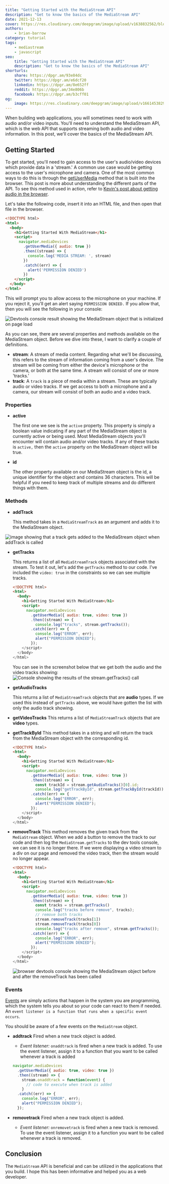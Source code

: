 ```yaml
---
title: "Getting Started with the MediaStream API"
description: "Get to know the basics of the MediaStream API"
date: 2021-12-13
cover: https://res.cloudinary.com/deepgram/image/upload/v1638832562/blog/2021/12/getting-started-with-mediastream-api/getting-started-w-mediastream-API%402x.jpg
authors:
    - brian-barrow
category: tutorial
tags:
    - mediastream
    - javascript
seo:
    title: "Getting Started with the MediaStream API"
    description: "Get to know the basics of the MediaStream API"
shorturls:
    share: https://dpgr.am/93e84dc
    twitter: https://dpgr.am/e6dcf20
    linkedin: https://dpgr.am/8e652ff
    reddit: https://dpgr.am/34e806b
    facebook: https://dpgr.am/b3cff01
og:
    image: https://res.cloudinary.com/deepgram/image/upload/v1661453829/blog/getting-started-with-mediastream-api/ograph.png
---
```


When building web applications, you will sometimes need to work with audio and/or video inputs. You'll need to understand the MediaStream API, which is the web API that supports streaming both audio and video information. In this post, we'll cover the basics of the MediaStream API.

## Getting Started

To get started, you'll need to gain access to the user's audio/video devices which provide data in a 'stream.' A common use case would be getting access to the user's microphone and camera. One of the most common ways to do this is through the [getUserMedia](https://developer.mozilla.org/en-US/docs/Web/API/MediaDevices/getUserMedia) method that is built into the browser. This post is more about understanding the different parts of the API. To see this method used in action, refer to [Kevin's post about getting audio in the browser](https://developers.deepgram.com/blog/2021/11/live-transcription-mic-browser/).

Let's take the following code, insert it into an HTML file, and then open that file in the browser.

```html
<!DOCTYPE html>
<html>
  <body>
    <h1>Getting Started With MediaStream</h1>
    <script>
      navigator.mediaDevices
        .getUserMedia({ audio: true })
        .then((stream) => {
          console.log('MEDIA STREAM: ', stream)
        })
        .catch((err) => {
          alert('PERMISSION DENIED')
        })
    </script>
  </body>
</html>
```

This will prompt you to allow access to the microphone on your machine. If you reject it, you'll get an alert saying `PERMISSION DENIED.` If you allow that, then you will see the following in your console:

![Devtools console result showing the MediaStream object that is initialized on page load](https://res.cloudinary.com/deepgram/image/upload/v1638906691/blog/2021/12/getting-started-with-mediastream-api/initial-console-log.png)

As you can see, there are several properties and methods available on the MediaStream object. Before we dive into these, I want to clarify a couple of definitions.

*   **stream**: A stream of media content. Regarding what we'll be discussing, this refers to the stream of information coming from a user's device. The stream will be coming from either the device's microphone or the camera, or both at the same time. A stream will consist of one or more 'tracks.'
*   **track**: A `track` is a piece of media within a stream. These are typically audio or video tracks. If we get access to both a microphone and a camera, our stream will consist of both an audio and a video track.

### Properties

*   **active**

    The first one we see is the `active` property. This property is simply a boolean value indicating if any part of the MediaStream object is currently active or being used. Most MediaStream objects you'll encounter will contain audio and/or video tracks. If any of these tracks is `active,` then the `active` property on the MediaStream object will be true.

*   **id**

    The other property available on our MediaStream object is the id, a unique identifier for the object and contains 36 characters. This will be helpful if you need to keep track of multiple streams and do different things with them.

### Methods

*   **addTrack**

    This method takes in a `MediaStreamTrack` as an argument and adds it to the MediaStream object.

![image showing that a track gets added to the MediaStream object when addTrack is called](https://res.cloudinary.com/deepgram/image/upload/v1638975710/blog/2021/12/getting-started-with-mediastream-api/addTrack.png)

*   **getTracks**

    This returns a list of all `MediaStreamTrack` objects associated with the stream. To test it out, let's add the `getTracks` method to our code. I've included the `video: true` in the constraints so we can see multiple tracks.

    ```html
    <!DOCTYPE html>
    <html>
      <body>
        <h1>Getting Started With MediaStream</h1>
        <script>
          navigator.mediaDevices
            .getUserMedia({ audio: true, video: true })
            .then((stream) => {
              console.log("tracks", stream.getTracks());
            .catch((err) => {
              console.log("ERROR", err);
              alert("PERMISSION DENIED");
            });
        </script>
      </body>
    </html>
    ```

    You can see in the screenshot below that we get both the audio and the video tracks showing:
    ![Console showing the results of the stream.getTracks() call](https://res.cloudinary.com/deepgram/image/upload/v1638911657/blog/2021/12/getting-started-with-mediastream-api/getTracks.png)

*   **getAudioTracks**

    This returns a list of `MediaStreamTrack` objects that are **audio** types. If we used this instead of `getTracks` above, we would have gotten the list with only the audio track showing.

*   **getVideoTracks**
    This returns a list of `MediaStreamTrack` objects that are **video** types.

*   **getTrackById**
    This method takes in a string and will return the track from the MediaStream object with the corresponding id.

    ```html
    <!DOCTYPE html>
    <html>
      <body>
        <h1>Getting Started With MediaStream</h1>
        <script>
          navigator.mediaDevices
            .getUserMedia({ audio: true, video: true })
            .then((stream) => {
              const trackId = stream.getAudioTracks()[0].id;
              console.log("getTrackById", stream.getTrackById(trackId))
            .catch((err) => {
              console.log("ERROR", err);
              alert("PERMISSION DENIED");
            });
        </script>
      </body>
    </html>
    ```

*   **removeTrack**
    This method removes the given track from the `MediaStream` object. When we add a button to remove the track to our code and then log the `MediaStream.getTracks` to the dev tools console, we can see it is no longer there. If we were displaying a video stream to a div on our page and removed the video track, then the stream would no longer appear.

    ```html
    <!DOCTYPE html>
    <html>
      <body>
        <h1>Getting Started With MediaStream</h1>
        <script>
          navigator.mediaDevices
            .getUserMedia({ audio: true, video: true })
            .then((stream) => {
              const tracks = stream.getTracks()
              console.log("tracks before remove", tracks);
              // remove both tracks
              stream.removeTrack(tracks[1])
              stream.removeTrack(tracks[0])
              console.log("tracks after remove", stream.getTracks());
            .catch((err) => {
              console.log("ERROR", err);
              alert("PERMISSION DENIED");
            });
        </script>
      </body>
    </html>
    ```

    ![browser devtools console showing the MediaStream object before and after the removeTrack has been called](https://res.cloudinary.com/deepgram/image/upload/v1638976221/blog/2021/12/getting-started-with-mediastream-api/removeTrack.png)

### Events

[Events](https://developer.mozilla.org/en-US/docs/Learn/JavaScript/Building_blocks/Events) are simply actions that happen in the system you are programming, which the system tells you about so your code can react to them if needed. An `event listener is a function that runs when a specific event occurs`.

You should be aware of a few events on the `MediaStream` object.

*   **addtrack**
    Fired when a new track object is added.

    *   *Event listener:* `onaddtrack` is fired when a new track is added. To use the event listener, assign it to a function that you want to be called whenever a track is added

    ```js
    navigator.mediaDevices
      .getUserMedia({ audio: true, video: true })
      .then((stream) => {
        stream.onaddtrack = function(event) {
          // code to execute when track is added
        }
      .catch((err) => {
        console.log("ERROR", err);
        alert("PERMISSION DENIED");
      });
    ```

*   **removetrack**
    Fired when a new track object is added.
    *   *Event listener:* `onremovetrack` is fired when a new track is removed. To use the event listener, assign it to a function you want to be called whenever a track is removed.

## Conclusion

The `MediaStream` API is beneficial and can be utilized in the applications that you build. I hope this has been informative and helped you as a web developer.

        